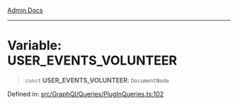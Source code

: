 [Admin Docs](/)

***

# Variable: USER\_EVENTS\_VOLUNTEER

> `const` **USER\_EVENTS\_VOLUNTEER**: `DocumentNode`

Defined in: [src/GraphQl/Queries/PlugInQueries.ts:102](https://github.com/PalisadoesFoundation/talawa-admin/blob/main/src/GraphQl/Queries/PlugInQueries.ts#L102)

